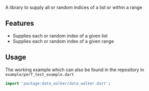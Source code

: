 A library to supply all or random indices of a list or within a range

## Features

- Supplies each or random index of a given list
- Supplies each or random index of a given range

## Usage

The working example which can also be found in the repository in `example/perf_test_example.dart`

```dart
import 'package:data_walker/data_walker.dart';
```
